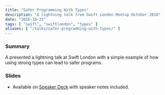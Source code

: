 ```yaml
---
title: "Safer Programming With Types"
description: "A lightning talk from Swift London Meetup October 2016"
date: "2016-10-25"
tags: [ "swift", "swiftlondon", "types" ]
aliases: [ "/talks/safer-programming-with-types/" ]
---
```


### Summary

A presented a lightning talk at Swift London with a simple example of how using strong types can lead to safer programs.

### Slides

- Available on [Speaker Deck](https://speakerdeck.com/abizern/safer-programming-with-types) with speaker notes included.

